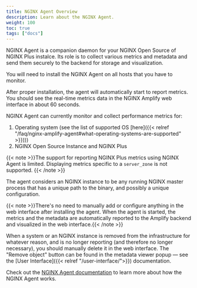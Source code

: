 ```yaml
---
title: NGINX Agent Overview
description: Learn about the NGINX Agent.
weight: 100
toc: true
tags: ["docs"]
---
```


NGINX Agent is a companion daemon for your NGINX Open Source of NGINX Plus instalce. Its role is to collect various metrics and metadata and send them securely to the backend for storage and visualization.

You will need to install the NGINX Agent on all hosts that you have to monitor.

After proper installation, the agent will automatically start to report metrics. You should see the real-time metrics data in the NGINX Amplify web interface in about 60 seconds.

NGINX Agent can currently monitor and collect performance metrics for:

  1. Operating system (see the list of supported OS [here]({{< relref "/faq/nginx-amplify-agent#what-operating-systems-are-supported" >}})))
  2. NGINX Open Source Instance and NGINX Plus

{{< note >}}The support for reporting NGINX Plus metrics using NGINX Agent is limited. Displaying metrics specific to a `server_zone` is not supported. {{< /note >}}

The agent considers an NGINX instance to be any running NGINX master process that has a unique path to the binary, and possibly a unique configuration.

{{< note >}}There's no need to manually add or configure anything in the web interface after installing the agent. When the agent is started, the metrics and the metadata are automatically reported to the Amplify backend and visualized in the web interface.{{< /note >}}

When a system or an NGINX instance is removed from the infrastructure for whatever reason, and is no longer reporting (and therefore no longer necessary), you should manually delete it in the web interface. The "Remove object" button can be found in the metadata viewer popup — see the [User Interface]({{< relref "/user-interface/">}}) documentation.

Check out the [NGINX Agent documentation](https://docs.nginx.com/nginx-agent/overview/) to learn more about how the NGINX Agent works. 